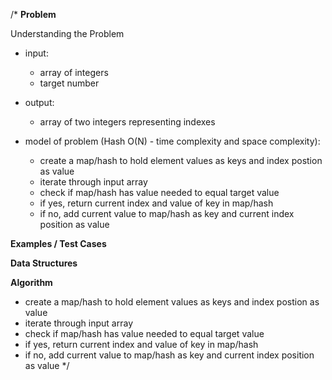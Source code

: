 /*
**Problem**

Understanding the Problem

- input:
  - array of integers
  - target number
- output:
  - array of two integers representing indexes

- model of problem (Hash O(N) - time complexity and space complexity):
  - create a map/hash to hold element values as keys and index postion as value
  - iterate through input array
  - check if map/hash has value needed to equal target value
  - if yes, return current index and value of key in map/hash
  - if no, add current value to map/hash as key and current index position as value

**Examples / Test Cases**


**Data Structures**


**Algorithm**
  - create a map/hash to hold element values as keys and index postion as value
  - iterate through input array
  - check if map/hash has value needed to equal target value
  - if yes, return current index and value of key in map/hash
  - if no, add current value to map/hash as key and current index position as value
*/